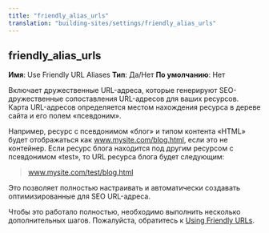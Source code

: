 ```yaml
---
title: "friendly_alias_urls"
translation: "building-sites/settings/friendly_alias_urls"
---
```


## friendly\_alias\_urls

**Имя**: Use Friendly URL Aliases
**Тип**: Да/Нет
**По умолчанию**: Нет

Включает дружественные URL-адреса, которые генерируют SEO-дружественные сопоставления URL-адресов для ваших ресурсов. Карта URL-адресов определяется местом нахождения ресурса в дереве сайта и его полем «псевдоним».

Например, ресурс с псевдонимом «блог» и типом контента «HTML» будет отображаться как www.mysite.com/blog.html, если это не контейнер. Если ресурс блога находится под другим ресурсом с псевдонимом «test», то URL ресурса блога будет следующим:

> www.mysite.com/test/blog.html

Это позволяет полностью настраивать и автоматически создавать оптимизированные для SEO URL-адреса.

Чтобы это работало полностью, необходимо выполнить несколько дополнительных шагов. Пожалуйста, обратитесь к [Using Friendly URLs](getting-started/friendly-urls "Using Friendly URLs").
